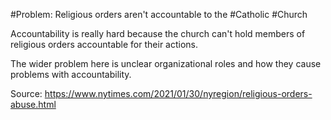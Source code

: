 #Problem: Religious orders aren't accountable to the #Catholic #Church

Accountability is really hard because the church can't hold members of religious orders accountable for their actions. 

The wider problem here is unclear organizational roles and how they cause problems with accountability.

Source: https://www.nytimes.com/2021/01/30/nyregion/religious-orders-abuse.html